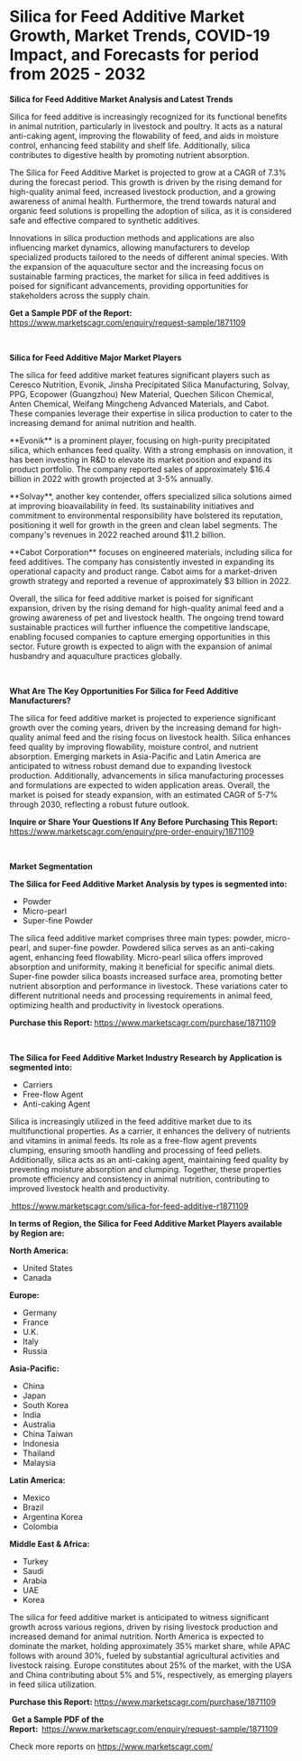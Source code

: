 <p><h1>Silica for Feed Additive Market Growth, Market Trends, COVID-19 Impact, and Forecasts for period from 2025 - 2032</h1></p><p><strong>Silica for Feed Additive Market Analysis and Latest Trends</strong></p>
<p><p>Silica for feed additive is increasingly recognized for its functional benefits in animal nutrition, particularly in livestock and poultry. It acts as a natural anti-caking agent, improving the flowability of feed, and aids in moisture control, enhancing feed stability and shelf life. Additionally, silica contributes to digestive health by promoting nutrient absorption.</p><p>The Silica for Feed Additive Market is projected to grow at a CAGR of 7.3% during the forecast period. This growth is driven by the rising demand for high-quality animal feed, increased livestock production, and a growing awareness of animal health. Furthermore, the trend towards natural and organic feed solutions is propelling the adoption of silica, as it is considered safe and effective compared to synthetic additives.</p><p>Innovations in silica production methods and applications are also influencing market dynamics, allowing manufacturers to develop specialized products tailored to the needs of different animal species. With the expansion of the aquaculture sector and the increasing focus on sustainable farming practices, the market for silica in feed additives is poised for significant advancements, providing opportunities for stakeholders across the supply chain.</p></p>
<p><strong>Get a Sample PDF of the Report:&nbsp;</strong> <a href="https://www.marketscagr.com/enquiry/request-sample/1871109?utm_campaign=3189&utm_medium=2&utm_source=Github&utm_content=ia&utm_term=03042025&utm_id=silica-for-feed-additive">https://www.marketscagr.com/enquiry/request-sample/1871109</a></p>
<p>&nbsp;</p>
<p><strong>Silica for Feed Additive Major Market Players</strong></p>
<p><p>The silica for feed additive market features significant players such as Ceresco Nutrition, Evonik, Jinsha Precipitated Silica Manufacturing, Solvay, PPG, Ecopower (Guangzhou) New Material, Quechen Silicon Chemical, Anten Chemical, Weifang Mingcheng Advanced Materials, and Cabot. These companies leverage their expertise in silica production to cater to the increasing demand for animal nutrition and health.</p><p>**Evonik** is a prominent player, focusing on high-purity precipitated silica, which enhances feed quality. With a strong emphasis on innovation, it has been investing in R&D to elevate its market position and expand its product portfolio. The company reported sales of approximately $16.4 billion in 2022 with growth projected at 3-5% annually.</p><p>**Solvay**, another key contender, offers specialized silica solutions aimed at improving bioavailability in feed. Its sustainability initiatives and commitment to environmental responsibility have bolstered its reputation, positioning it well for growth in the green and clean label segments. The company's revenues in 2022 reached around $11.2 billion.</p><p>**Cabot Corporation** focuses on engineered materials, including silica for feed additives. The company has consistently invested in expanding its operational capacity and product range. Cabot aims for a market-driven growth strategy and reported a revenue of approximately $3 billion in 2022.</p><p>Overall, the silica for feed additive market is poised for significant expansion, driven by the rising demand for high-quality animal feed and a growing awareness of pet and livestock health. The ongoing trend toward sustainable practices will further influence the competitive landscape, enabling focused companies to capture emerging opportunities in this sector. Future growth is expected to align with the expansion of animal husbandry and aquaculture practices globally.</p></p>
<p>&nbsp;</p>
<p><strong>What Are The Key Opportunities For Silica for Feed Additive Manufacturers?</strong></p>
<p><p>The silica for feed additive market is projected to experience significant growth over the coming years, driven by the increasing demand for high-quality animal feed and the rising focus on livestock health. Silica enhances feed quality by improving flowability, moisture control, and nutrient absorption. Emerging markets in Asia-Pacific and Latin America are anticipated to witness robust demand due to expanding livestock production. Additionally, advancements in silica manufacturing processes and formulations are expected to widen application areas. Overall, the market is poised for steady expansion, with an estimated CAGR of 5-7% through 2030, reflecting a robust future outlook.</p></p>
<p><strong>Inquire or Share Your Questions If Any Before Purchasing This Report:</strong> <a href="https://www.marketscagr.com/enquiry/pre-order-enquiry/1871109?utm_campaign=3189&utm_medium=2&utm_source=Github&utm_content=ia&utm_term=03042025&utm_id=silica-for-feed-additive">https://www.marketscagr.com/enquiry/pre-order-enquiry/1871109</a></p>
<p>&nbsp;</p>
<p><strong>Market Segmentation</strong></p>
<p><strong>The Silica for Feed Additive Market Analysis by types is segmented into:</strong></p>
<p><ul><li>Powder</li><li>Micro-pearl</li><li>Super-fine Powder</li></ul></p>
<p><p>The silica feed additive market comprises three main types: powder, micro-pearl, and super-fine powder. Powdered silica serves as an anti-caking agent, enhancing feed flowability. Micro-pearl silica offers improved absorption and uniformity, making it beneficial for specific animal diets. Super-fine powder silica boasts increased surface area, promoting better nutrient absorption and performance in livestock. These variations cater to different nutritional needs and processing requirements in animal feed, optimizing health and productivity in livestock operations.</p></p>
<p><strong>Purchase this Report:&nbsp;</strong><a href="https://www.marketscagr.com/purchase/1871109?utm_campaign=3189&utm_medium=2&utm_source=Github&utm_content=ia&utm_term=03042025&utm_id=silica-for-feed-additive">https://www.marketscagr.com/purchase/1871109</a></p>
<p>&nbsp;</p>
<p><strong>The Silica for Feed Additive Market Industry Research by Application is segmented into:</strong></p>
<p><ul><li>Carriers</li><li>Free-flow Agent</li><li>Anti-caking Agent</li></ul></p>
<p><p>Silica is increasingly utilized in the feed additive market due to its multifunctional properties. As a carrier, it enhances the delivery of nutrients and vitamins in animal feeds. Its role as a free-flow agent prevents clumping, ensuring smooth handling and processing of feed pellets. Additionally, silica acts as an anti-caking agent, maintaining feed quality by preventing moisture absorption and clumping. Together, these properties promote efficiency and consistency in animal nutrition, contributing to improved livestock health and productivity.</p></p>
<p><a href="https://www.marketscagr.com/silica-for-feed-additive-r1871109?utm_campaign=3189&utm_medium=2&utm_source=Github&utm_content=ia&utm_term=03042025&utm_id=silica-for-feed-additive">&nbsp;https://www.marketscagr.com/silica-for-feed-additive-r1871109</a></p>
<p><strong>In terms of Region, the Silica for Feed Additive Market Players available by Region are:</strong></p>
<p>
    <p> <strong> North America: </strong>
        <ul>
            <li>United States</li>
            <li>Canada</li>
        </ul>
        </p> 
    <p> <strong> Europe: </strong>
        <ul>
            <li>Germany</li>
            <li>France</li>
            <li>U.K.</li>
            <li>Italy</li>
            <li>Russia</li>
        </ul>
        </p> 
    <p> <strong> Asia-Pacific: </strong>
        <ul>
            <li>China</li>
            <li>Japan</li>
            <li>South Korea</li>
            <li>India</li>
            <li>Australia</li>
            <li>China Taiwan</li>
            <li>Indonesia</li>
            <li>Thailand</li>
            <li>Malaysia</li>
        </ul>
        </p> 
    <p> <strong> Latin America: </strong>
        <ul>
            <li>Mexico</li>
            <li>Brazil</li>
            <li>Argentina Korea</li>
            <li>Colombia</li>
        </ul>
        </p> 
    <p> <strong> Middle East & Africa: </strong>
        <ul>
            <li>Turkey</li>
            <li>Saudi</li>
            <li>Arabia</li>
            <li>UAE</li>
            <li>Korea</li>
        </ul>
    </p>
    </p>
<p><p>The silica for feed additive market is anticipated to witness significant growth across various regions, driven by rising livestock production and increased demand for animal nutrition. North America is expected to dominate the market, holding approximately 35% market share, while APAC follows with around 30%, fueled by substantial agricultural activities and livestock raising. Europe constitutes about 25% of the market, with the USA and China contributing about 5% and 5%, respectively, as emerging players in feed silica utilization.</p></p>
<p><strong>Purchase this Report: </strong><a href="https://www.marketscagr.com/purchase/1871109?utm_campaign=3189&utm_medium=2&utm_source=Github&utm_content=ia&utm_term=03042025&utm_id=silica-for-feed-additive">https://www.marketscagr.com/purchase/1871109</a></p>
<p>&nbsp;<strong>Get a Sample PDF of the Report:&nbsp;&nbsp;</strong><a href="https://www.marketscagr.com/enquiry/request-sample/1871109?utm_campaign=3189&utm_medium=2&utm_source=Github&utm_content=ia&utm_term=03042025&utm_id=silica-for-feed-additive">https://www.marketscagr.com/enquiry/request-sample/1871109</a></p>
<p><strong></strong></p>
<p>Check more reports on <a href="https://www.marketscagr.com/?utm_campaign=3189&utm_medium=2&utm_source=Github&utm_content=ia&utm_term=03042025&utm_id=silica-for-feed-additive">https://www.marketscagr.com/</a></p>